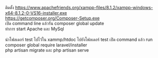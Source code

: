 ติดตั้ง https://www.apachefriends.org/xampp-files/8.1.2/xampp-windows-x64-8.1.2-0-VS16-installer.exe <br>
https://getcomposer.org/Composer-Setup.exe <br>
เปิด command line
แล้วรัน composer global update<br>
ทำการ start Apache และ MySql <br>
<br>
นำโฟลเดอร์ test ไปไว้ใน xammp/htdoc
ไปยังโฟลเดอร์ test เปิด command แล้ว run <br>
composer global require laravel/installer <br>
php artisan migrate และ php artisan serve <br>
